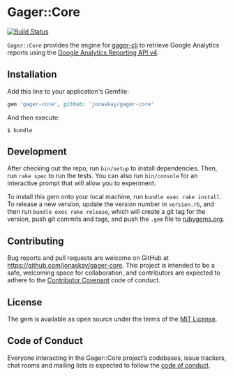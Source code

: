 # Gager::Core
[![Build Status](https://travis-ci.com/jonaskay/gager-core.svg?branch=master)](https://travis-ci.com/jonaskay/gager-core)

`Gager::Core` provides the engine for [gager-cli](https://github.com/jonaskay/gager-cli) to retrieve Google Analytics reports using the [Google Analytics Reporting API v4](https://developers.google.com/analytics/devguides/reporting/core/v4/).

## Installation

Add this line to your application's Gemfile:

```ruby
gem 'gager-core', github: 'jonaskay/gager-core'
```

And then execute:

    $ bundle

## Development

After checking out the repo, run `bin/setup` to install dependencies. Then, run `rake spec` to run the tests. You can also run `bin/console` for an interactive prompt that will allow you to experiment.

To install this gem onto your local machine, run `bundle exec rake install`. To release a new version, update the version number in `version.rb`, and then run `bundle exec rake release`, which will create a git tag for the version, push git commits and tags, and push the `.gem` file to [rubygems.org](https://rubygems.org).

## Contributing

Bug reports and pull requests are welcome on GitHub at https://github.com/jonaskay/gager-core. This project is intended to be a safe, welcoming space for collaboration, and contributors are expected to adhere to the [Contributor Covenant](http://contributor-covenant.org) code of conduct.

## License

The gem is available as open source under the terms of the [MIT License](https://opensource.org/licenses/MIT).

## Code of Conduct

Everyone interacting in the Gager::Core project’s codebases, issue trackers, chat rooms and mailing lists is expected to follow the [code of conduct](https://github.com/[USERNAME]/gager-core/blob/master/CODE_OF_CONDUCT.md).
